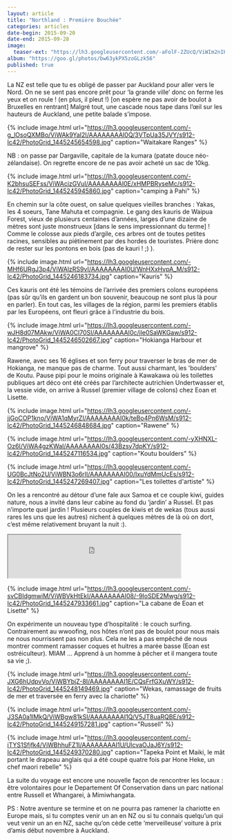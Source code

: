 ```yaml
---
layout: article
title: "Northland : Première Bouchée"
categories: articles
date-begin: 2015-09-20
date-end: 2015-09-28
image: 
  teaser-ext: "https://lh3.googleusercontent.com/-aFolF-2ZUcQ/ViWIm2nIKRI/AAAAAAAAJGI/C87RaW_JJzw/s912-Ic42/upload_-1.jpg"
album: "https://goo.gl/photos/bw63ykPX5zoGLzk56"
published: true
---
```


La NZ est telle que tu es obligé de passer par Auckland pour aller vers le Nord. On ne se sent pas encore prêt pour ‘la grande ville’ donc on ferme les yeux et on roule ! (en plus, il pleut !)   [on espère ne pas avoir de boulot à Bruxelles en rentrant] Malgré tout, une cascade nous tape dans l’œil sur les hauteurs de Auckland, une petite balade s’impose.

{% include image.html url="https://lh3.googleusercontent.com/-g_lOsoQXMBo/ViWAk9YaI2I/AAAAAAAAI0Q/3VTpUa35JVY/s912-Ic42/PhotoGrid_1445245654598.jpg" caption="Waitakare Ranges" %}

NB : on passe par Dargaville, capitale de la kumara (patate douce néo-zélandaise). On regrette encore de ne pas avoir acheté un sac de 10kg.

{% include image.html url="https://lh3.googleusercontent.com/-K2bhsuSEFss/ViWAcjzGVuI/AAAAAAAAI0E/xHMPBRyseMc/s912-Ic42/PhotoGrid_1445245945860.jpg" caption="camping à Pahi" %}

En chemin sur la côte ouest, on salue quelques vieilles branches : Yakas, les 4 soeurs, Tane Mahuta et compagnie.  Le gang des kauris de Waipua Forest, vieux de plusieurs centaines d’années, larges d’une dizaine de mètres sont juste monstrueux [dans le sens impressionnant du terme] ! Comme le colosse aux pieds d’argile, ces arbres ont de toutes petites racines, sensibles au piétinement par des hordes de touristes. Prière donc de rester sur les pontons en bois (pas de kauri ! ;) ).

{% include image.html url="https://lh3.googleusercontent.com/-MHf6URgJ3p4/ViWAlzRS9vI/AAAAAAAAI0U/WnHXxHvpA_M/s912-Ic42/PhotoGrid_1445246183734.jpg" caption="Kauris" %}

Ces kauris ont été les témoins de l’arrivée des premiers colons européens (pas sûr qu’ils en gardent un bon souvenir, beaucoup ne sont plus là pour en parler). En tout cas, les villages de la région, parmi les premiers établis par les Européens, ont fleuri grâce à l’industrie du bois.

{% include image.html url="https://lh3.googleusercontent.com/-wJH8d07MAkw/ViWA0Cl70SI/AAAAAAAAI0c/jle0SaWKGaw/s912-Ic42/PhotoGrid_1445246502667.jpg" caption="Hokianga Harbour et mangrove" %}

Rawene, avec ses 16 églises et son ferry pour traverser le bras de mer de Hokianga, ne manque pas de charme. Tout aussi charmant, les 'boulders' de Koutu. Pause pipi pour le moins originale à Kawakawa où les toilettes publiques art déco ont été créés par l’architecte autrichien Undertwasser et, la vessie vide, on arrive à Russel (premier village de colons) chez Eoan et Lisette.

{% include image.html url="https://lh3.googleusercontent.com/-jjGoCOP1kno/ViWA1qMyrZI/AAAAAAAAI0k/teBo4Pn6WsM/s912-Ic42/PhotoGrid_1445246848684.jpg" caption="Rawene" %}

{% include image.html url="https://lh3.googleusercontent.com/-yXHNXL-Oz6I/ViWA4gzKWaI/AAAAAAAAI0s/43Bzsy7dpKY/s912-Ic42/PhotoGrid_1445247116534.jpg" caption="Koutu boulders" %}

{% include image.html url="https://lh3.googleusercontent.com/-UG0BcJtNo2U/ViWBN3o6rII/AAAAAAAAI00/IxuYdMmUcEs/s912-Ic42/PhotoGrid_1445247269407.jpg" caption="Les toilettes d'artiste" %}

On les a rencontré au détour d’une fale aux Samoa et ce couple kiwi, guides nature, nous a invité dans leur cabine au fond du ‘jardin’  a Russel. Et pas n’importe quel  jardin ! Plusieurs couples de kiwis et de wekas (tous aussi rares les uns que les autres) nichent à quelques mètres de là où on dort, c’est même relativement bruyant la nuit :).

<iframe src="https://drive.google.com/file/d/0BzIZ3dfuz-CENlMwT2plcmVIUDg/preview" width="400" height="100"></iframe>

{% include image.html url="https://lh3.googleusercontent.com/-svCBIdgmwiM/ViWBVkHtEkI/AAAAAAAAI08/-9IoSDE2Mwg/s912-Ic42/PhotoGrid_1445247933661.jpg" caption="La cabane de Eoan et Lisette" %}

On expérimente un nouveau type d’hospitalité : le couch surfing. Contrairement au wwoofing, nos hôtes n’ont pas de boulot pour nous mais ne nous nourrissent pas non plus. Cela ne les a pas empêché de nous montrer comment ramasser coques et huitres a marée basse (Eoan est ostréiculteur). MIAM …  Apprend à un homme à pêcher et il mangera toute sa vie ;).

{% include image.html url="https://lh3.googleusercontent.com/-JXG6hUdpvVo/ViWBYbjZ-8I/AAAAAAAAI1E/CQsFrfGXuWY/s912-Ic42/PhotoGrid_1445248149469.jpg" caption="Wekas, ramassage de fruits de mer et traversée en ferry avec la chariotte" %}

{% include image.html url="https://lh3.googleusercontent.com/-J3SA0a1IMkQ/ViWBgw81kSI/AAAAAAAAI1Q/V5JT8uaRQBE/s912-Ic42/PhotoGrid_1445249157281.jpg" caption="Russell" %}

{% include image.html url="https://lh3.googleusercontent.com/-iTYS1Sfjfk4/ViWBhhuFZ1I/AAAAAAAAI1U/UlcvaOJaJ6Y/s912-Ic42/PhotoGrid_1445249370280.jpg" caption="Tapeka Point et Maiki, le mât portant le drapeau anglais qui a été coupé quatre fois par Hone Heke, un chef maori rebelle" %}

La suite du voyage est encore une nouvelle façon de rencontrer les locaux : être volontaires pour le Departement  Of Conservation dans un parc national entre Russell et Whangarei, à Mimiwhangata.

PS : Notre aventure se termine et on ne pourra pas ramener la chariotte en Europe mais, si tu comptes venir un an en NZ ou si tu connais quelqu’un qui veut venir un an en NZ, sache qu’on cède cette ‘merveilleuse’ voiture à prix d’amis début novembre à Auckland.
